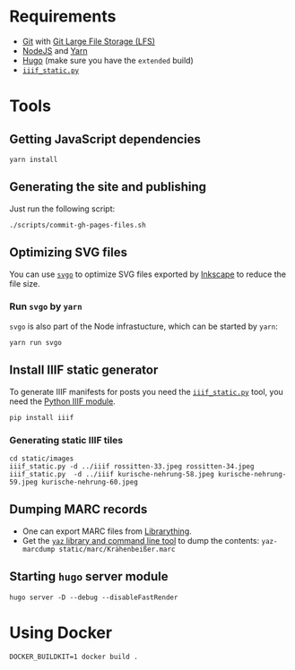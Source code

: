 # Requirements

* [Git](https://git-scm.com/) with [Git Large File Storage (LFS)](https://git-lfs.github.com/)
* [NodeJS](https://nodejs.org/en/) and [Yarn](https://yarnpkg.com/)
* [Hugo](https://gohugo.io/) (make sure you have the `extended` build)
* [`iiif_static.py`](https://github.com/zimeon/iiif/tree/master/demo-static)

# Tools

## Getting JavaScript dependencies

````
yarn install
````

## Generating the site and publishing

Just run the following script:

````
./scripts/commit-gh-pages-files.sh
````

## Optimizing SVG files

You can use [`svgo`](https://github.com/svg/svgo) to optimize SVG files exported by [Inkscape](https://inkscape.org/) to reduce the file size.

### Run `svgo` by `yarn`

`svgo` is also part of the Node infrastucture, which can be started by `yarn`:

````
yarn run svgo
````

## Install IIIF static generator

To generate IIIF manifests for posts you need the [`iiif_static.py`](https://github.com/zimeon/iiif/tree/master/demo-static) tool, you need the [Python IIIF module](https://github.com/zimeon/iiif).

````
pip install iiif
````

### Generating static IIIF tiles

````
cd static/images
iiif_static.py -d ../iiif rossitten-33.jpeg rossitten-34.jpeg
iiif_static.py  -d ../iiif kurische-nehrung-58.jpeg kurische-nehrung-59.jpeg kurische-nehrung-60.jpeg
````

## Dumping MARC records

* One can export MARC files from [Librarything](https://www.librarything.com/export.php?export_type=marc).
* Get the [`yaz` library and command line tool](https://www.indexdata.com/resources/software/yaz/) to dump the contents: `yaz-marcdump static/marc/Krähenbeißer.marc`

## Starting `hugo` server module

````
hugo server -D --debug --disableFastRender
````

# Using Docker

````
DOCKER_BUILDKIT=1 docker build .
````
